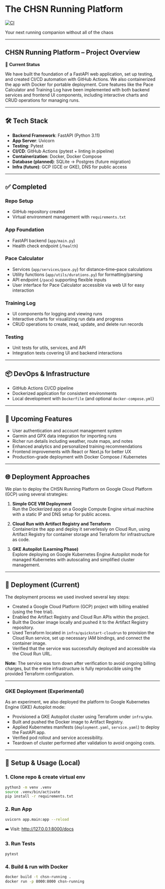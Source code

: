 # The CHSN Running Platform

[![CI](https://github.com/austinhogan11/chsn-running-platform/actions/workflows/ci.yml/badge.svg)](https://github.com/austinhogan11/chsn-running-platform/actions/workflows/ci.yml)


Your next running companion without all of the chaos

---

## CHSN Running Platform – Project Overview

🚀 **Current Status**

We have built the foundation of a FastAPI web application, set up testing, and created CI/CD automation with GitHub Actions. We also containerized the app with Docker for portable deployment. Core features like the Pace Calculator and Training Log have been implemented with both backend services and frontend UI components, including interactive charts and CRUD operations for managing runs.

---

## 🛠️ Tech Stack

- **Backend Framework**: FastAPI (Python 3.11)  
- **App Server**: Uvicorn  
- **Testing**: Pytest  
- **CI/CD**: GitHub Actions (pytest + linting in pipeline)  
- **Containerization**: Docker, Docker Compose  
- **Database (planned)**: SQLite → Postgres (future migration)  
- **Infra (future)**: GCP (GCE or GKE), DNS for public access  

---

## ✅ Completed

### Repo Setup
- GitHub repository created  
- Virtual environment management with `requirements.txt`

### App Foundation
- FastAPI backend (`app/main.py`)  
- Health check endpoint (`/health`)  

### Pace Calculator
- Services (`app/services/pace.py`) for distance–time–pace calculations  
- Utility functions (`app/utils/durations.py`) for formatting/parsing  
- API endpoint (`/pace`) supporting flexible inputs  
- User interface for Pace Calculator accessible via web UI for easy interaction

### Training Log
- UI components for logging and viewing runs  
- Interactive charts for visualizing run data and progress  
- CRUD operations to create, read, update, and delete run records  

### Testing
- Unit tests for utils, services, and API  
- Integration tests covering UI and backend interactions  

---

## 📦 DevOps & Infrastructure
- GitHub Actions CI/CD pipeline  
- Dockerized application for consistent environments  
- Local development with `Dockerfile` (and optional `docker-compose.yml`)  

---

## 🚧 Upcoming Features

- User authentication and account management system  
- Garmin and GPX data integration for importing runs  
- Richer run details including weather, route maps, and notes  
- Enhanced analytics and personalized training recommendations  
- Frontend improvements with React or Next.js for better UX  
- Production-grade deployment with Docker Compose / Kubernetes  

---

## 🌐 Deployment Approaches

We plan to deploy the CHSN Running Platform on Google Cloud Platform (GCP) using several strategies:

1. **Simple GCE VM Deployment**  
   Run the Dockerized app on a Google Compute Engine virtual machine with a static IP and DNS setup for public access.

2. **Cloud Run with Artifact Registry and Terraform**  
   Containerize the app and deploy it serverlessly on Cloud Run, using Artifact Registry for container storage and Terraform for infrastructure as code.

3. **GKE Autopilot (Learning Phase)**  
   Explore deploying on Google Kubernetes Engine Autopilot mode for managed Kubernetes with autoscaling and simplified cluster management.

---

## 🚀 Deployment (Current)

The deployment process we used involved several key steps:

- Created a Google Cloud Platform (GCP) project with billing enabled (using the free trial).
- Enabled the Artifact Registry and Cloud Run APIs within the project.
- Built the Docker image locally and pushed it to the Artifact Registry repository.
- Used Terraform located in `infra/quickstart-cloudrun` to provision the Cloud Run service, set up necessary IAM bindings, and connect the container image.
- Verified that the service was successfully deployed and accessible via the Cloud Run URL.

**Note:** The service was torn down after verification to avoid ongoing billing charges, but the entire infrastructure is fully reproducible using the provided Terraform configuration.

---

### GKE Deployment (Experimental)

As an experiment, we also deployed the platform to Google Kubernetes Engine (GKE) Autopilot mode:

- Provisioned a GKE Autopilot cluster using Terraform under `infra/gke`.
- Built and pushed the Docker image to Artifact Registry.
- Applied Kubernetes manifests (`deployment.yaml`, `service.yaml`) to deploy the FastAPI app.
- Verified pod rollout and service accessibility.
- Teardown of cluster performed after validation to avoid ongoing costs.

---

## 📖 Setup & Usage (Local)

### 1. Clone repo & create virtual env
```bash
python3 -m venv .venv
source .venv/bin/activate
pip install -r requirements.txt
```

### 2. Run App
```bash
uvicorn app.main:app --reload
```
➡️ Visit: http://127.0.0.1:8000/docs

### 3. Run Tests
```bash
pytest
```

### 4. Build & run with Docker
```bash
docker build -t chsn-running .
docker run -p 8000:8000 chsn-running
```